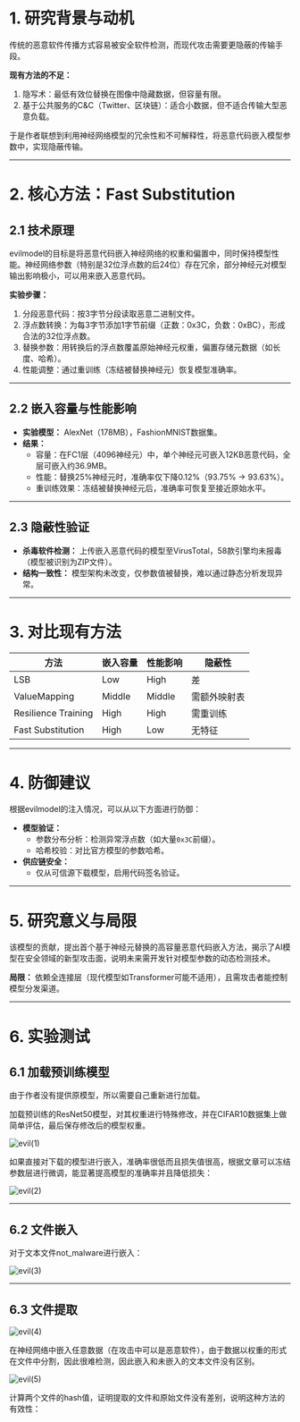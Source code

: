 # 1. 研究背景与动机

传统的恶意软件传播方式容易被安全软件检测，而现代攻击需要更隐蔽的传输手段。

**现有方法的不足：**
1. 隐写术：最低有效位替换在图像中隐藏数据，但容量有限。
2. 基于公共服务的C&C（Twitter、区块链）：适合小数据，但不适合传输大型恶意负载。

于是作者联想到利用神经网络模型的冗余性和不可解释性，将恶意代码嵌入模型参数中，实现隐蔽传输。

---

# 2. 核心方法：Fast Substitution

## 2.1 技术原理

evilmodel的目标是将恶意代码嵌入神经网络的权重和偏置中，同时保持模型性能。神经网络参数（特别是32位浮点数的后24位）存在冗余，部分神经元对模型输出影响极小，可以用来嵌入恶意代码。

**实验步骤：**
1. 分段恶意代码：按3字节分段读取恶意二进制文件。
2. 浮点数转换：为每3字节添加1字节前缀（正数：0x3C，负数：0xBC），形成合法的32位浮点数。
3. 替换参数：用转换后的浮点数覆盖原始神经元权重，偏置存储元数据（如长度、哈希）。
4. 性能调整：通过重训练（冻结被替换神经元）恢复模型准确率。

---

## 2.2 嵌入容量与性能影响

- **实验模型：** AlexNet（178MB），FashionMNIST数据集。
- **结果：**
  - 容量：在FC1层（4096神经元）中，单个神经元可嵌入12KB恶意代码，全层可嵌入约36.9MB。
  - 性能：替换25%神经元时，准确率仅下降0.12%（93.75% → 93.63%）。
  - 重训练效果：冻结被替换神经元后，准确率可恢复至接近原始水平。

---

## 2.3 隐蔽性验证

- **杀毒软件检测：** 上传嵌入恶意代码的模型至VirusTotal，58款引擎均未报毒（模型被识别为ZIP文件）。
- **结构一致性：** 模型架构未改变，仅参数值被替换，难以通过静态分析发现异常。

---

# 3. 对比现有方法

| 方法                | 嵌入容量 | 性能影响 | 隐蔽性         |
|---------------------|----------|----------|----------------|
| LSB                 | Low      | High     | 差             |
| ValueMapping        | Middle   | Middle   | 需额外映射表   |
| Resilience Training | High     | High     | 需重训练       |
| Fast Substitution   | High     | Low      | 无特征         |

---

# 4. 防御建议

根据evilmodel的注入情况，可以从以下方面进行防御：

- **模型验证：**
  - 参数分布分析：检测异常浮点数（如大量`0x3C`前缀）。
  - 哈希校验：对比官方模型的参数哈希。
- **供应链安全：**
  - 仅从可信源下载模型，启用代码签名验证。

---

# 5. 研究意义与局限

该模型的贡献，提出首个基于神经元替换的高容量恶意代码嵌入方法，揭示了AI模型在安全领域的新型攻击面，说明未来需开发针对模型参数的动态检测技术。

**局限：** 依赖全连接层（现代模型如Transformer可能不适用），且需攻击者能控制模型分发渠道。

---

# 6. 实验测试

## 6.1 加载预训练模型

由于作者没有提供原模型，所以需要自己重新进行加载。

加载预训练的ResNet50模型，对其权重进行特殊修改，并在CIFAR10数据集上做简单评估，最后保存修改后的模型权重。

![evil(1)](jpg/evil(1).png)

如果直接对下载的模型进行嵌入，准确率很低而且损失值很高，根据文章可以冻结参数层进行微调，能显著提高模型的准确率并且降低损失：

![evil(2)](jpg/evil(2).png)

---

## 6.2 文件嵌入

对于文本文件not_malware进行嵌入：

![evil(3)](jpg/evil(3).png)

---

## 6.3 文件提取

![evil(4)](jpg/evil(4).png)

在神经网络中嵌入任意数据（在攻击中可以是恶意软件），由于数据以权重的形式在文件中分割，因此很难检测，因此嵌入和未嵌入的文本文件没有区别。

![evil(5)](jpg/evil(5).png)

计算两个文件的hash值，证明提取的文件和原始文件没有差别，说明这种方法的有效性：